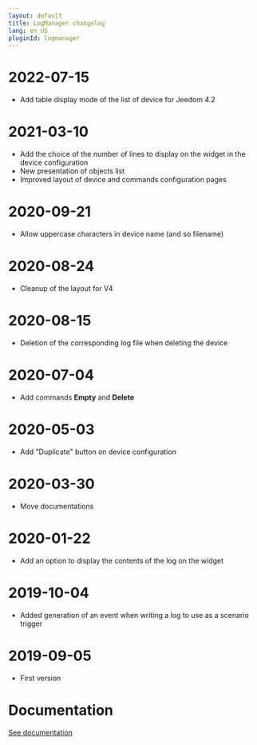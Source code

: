 ```yaml
---
layout: default
title: LogManager changelog
lang: en_US
pluginId: logmanager
---
```


# 2022-07-15

- Add table display mode of the list of device for Jeedom 4.2

# 2021-03-10

- Add the choice of the number of lines to display on the widget in the device configuration
- New presentation of objects list
- Improved layout of device and commands configuration pages

# 2020-09-21

- Allow uppercase characters in device name (and so filename)

# 2020-08-24

- Cleanup of the layout for V4

# 2020-08-15

- Deletion of the corresponding log file when deleting the device

# 2020-07-04

- Add commands **Empty** and **Delete**

# 2020-05-03

- Add "Duplicate" button on device configuration

# 2020-03-30

- Move documentations

# 2020-01-22

- Add an option to display the contents of the log on the widget

# 2019-10-04

- Added generation of an event when writing a log to use as a scenario trigger

# 2019-09-05

- First version

# Documentation

[See documentation]({{site.baseurl}}/{{page.pluginId}}/{{page.lang}})
